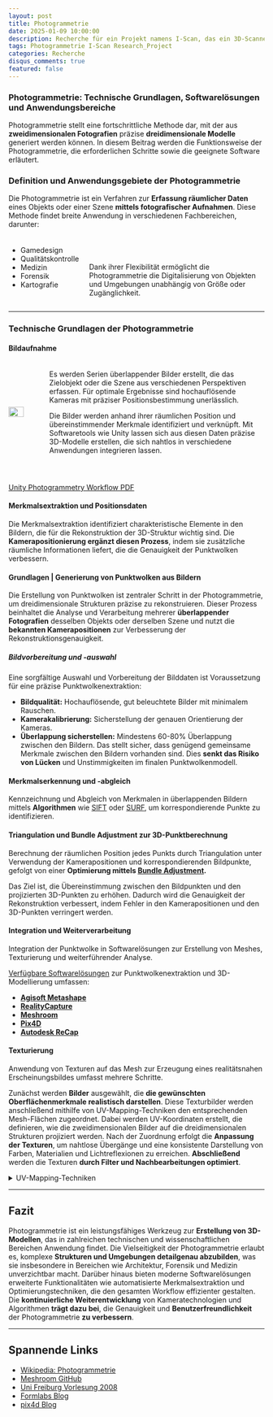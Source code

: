```yaml
---
layout: post
title: Photogrammetrie
date: 2025-01-09 10:00:00
description: Recherche für ein Projekt namens I-Scan, das ein 3D-Scanner sein wird
tags: Photogrammetrie I-Scan Research_Project 
categories: Recherche
disqus_comments: true
featured: false
---
```


### Photogrammetrie: Technische Grundlagen, Softwarelösungen und Anwendungsbereiche

Photogrammetrie stellt eine fortschrittliche Methode dar, mit der aus **zweidimensionalen Fotografien** präzise **dreidimensionale Modelle** generiert werden können. In diesem Beitrag werden die Funktionsweise der Photogrammetrie, die erforderlichen Schritte sowie die geeignete Software erläutert.

### Definition und Anwendungsgebiete der Photogrammetrie

Die Photogrammetrie ist ein Verfahren zur **Erfassung räumlicher Daten** eines Objekts oder einer Szene **mittels fotografischer Aufnahmen**. Diese Methode findet breite Anwendung in verschiedenen Fachbereichen, darunter:

<div style="display: flex; align-items: flex-start; margin-top: 20px;">
  <ul style="margin-right: 20px;">
    <li>Gamedesign</li>
    <li>Qualitätskontrolle</li>
    <li>Medizin</li>
    <li>Forensik</li>
    <li>Kartografie</li>
  </ul>
  <div>
  <div style="display: flex; align-items: center; margin-top: 5px;">
    <p></p>
  </div>
    <p>Dank ihrer Flexibilität ermöglicht die Photogrammetrie die Digitalisierung von Objekten und Umgebungen unabhängig von Größe oder Zugänglichkeit.</p>
  </div>
</div>



---

### Technische Grundlagen der Photogrammetrie
#### Bildaufnahme


<div style="display: flex; align-items: center; margin-top: 20px;">
  <img src="https://formlabs.com/_next/image/?url=https%3A%2F%2Fformlabs-media.formlabs.com%2Ffiler_public_thumbnails%2Ffiler_public%2F6d%2F43%2F6d430a93-30a4-4091-bb20-a24a09e07954%2Fphotogrammetry.jpg__1354x0_q85_subsampling-2.jpg&w=1920&q=75" width="50%" style="margin-right: 20px;"/>
  <div>
    <p>Es werden Serien überlappender Bilder erstellt, die das Zielobjekt oder die Szene aus verschiedenen Perspektiven erfassen. Für optimale Ergebnisse sind hochauflösende Kameras mit präziser Positionsbestimmung unerlässlich.</p>
    <p>Die Bilder werden anhand ihrer räumlichen Position und übereinstimmender Merkmale identifiziert und verknüpft. Mit Softwaretools wie Unity lassen sich aus diesen Daten präzise 3D-Modelle erstellen, die sich nahtlos in verschiedene Anwendungen integrieren lassen.</p>
  </div>
</div>

<div style="display: flex; align-items: center; margin-top: 0px;">
    <p></p>
</div>

[Unity Photogrammetry Workflow PDF](https://github.com/Nr44suessauer/I-Scan/blob/main/docs/datasheet/Unity-Photogrammetry-Workflow_2017-07_v2.pdf)

#### Merkmalsextraktion und Positionsdaten

Die Merkmalsextraktion identifiziert charakteristische Elemente in den Bildern, die für die Rekonstruktion der 3D-Struktur wichtig sind. Die **Kamerapositionierung ergänzt diesen Prozess**, indem sie zusätzliche räumliche Informationen liefert, die die Genauigkeit der Punktwolken verbessern.

#### Grundlagen |  Generierung von Punktwolken aus Bildern

Die Erstellung von Punktwolken ist zentraler Schritt in der Photogrammetrie, um dreidimensionale Strukturen präzise zu rekonstruieren. 
Dieser Prozess beinhaltet die Analyse und Verarbeitung mehrerer **überlappender Fotografien** desselben Objekts oder derselben Szene und nutzt die **bekannten Kamerapositionen** zur Verbesserung der Rekonstruktionsgenauigkeit.

##### Bildvorbereitung und -auswahl

Eine sorgfältige Auswahl und Vorbereitung der Bilddaten ist Voraussetzung für eine präzise Punktwolkenextraktion:

- **Bildqualität:** Hochauflösende, gut beleuchtete Bilder mit minimalem Rauschen.
- **Kamerakalibrierung:** Sicherstellung der genauen Orientierung der Kameras.
- **Überlappung sicherstellen:** Mindestens 60-80% Überlappung zwischen den Bildern.
    Das stellt sicher, dass genügend gemeinsame Merkmale zwischen den Bildern vorhanden sind. Dies **senkt das Risiko von Lücken** und Unstimmigkeiten im finalen Punktwolkenmodell.

#### Merkmalserkennung und -abgleich

Kennzeichnung und Abgleich von Merkmalen in überlappenden Bildern mittels **Algorithmen** wie [SIFT](https://www.geeksforgeeks.org/what-is-the-difference-between-sift-and-surf/) oder [SURF](https://www.geeksforgeeks.org/what-is-the-difference-between-sift-and-surf/), um korrespondierende Punkte zu identifizieren.

#### Triangulation und Bundle Adjustment zur 3D-Punktberechnung

Berechnung der räumlichen Position jedes Punkts durch Triangulation unter Verwendung der Kamerapositionen und korrespondierenden Bildpunkte, gefolgt von einer **Optimierung mittels [Bundle Adjustment](https://en.wikipedia.org/wiki/Bundle_adjustment).**

Das Ziel ist, die Übereinstimmung zwischen den Bildpunkten und den projizierten 3D-Punkten zu erhöhen. Dadurch wird die Genauigkeit der Rekonstruktion verbessert, indem Fehler in den Kamerapositionen und den 3D-Punkten verringert werden.



#### Integration und Weiterverarbeitung

Integration der Punktwolke in Softwarelösungen zur Erstellung von Meshes, Texturierung und weiterführender Analyse.

[Verfügbare Softwarelösungen](https://all3dp.com/de/1/photogrammetrie-programm-3d-scan/) zur Punktwolkenextraktion und 3D-Modellierung umfassen:

- [**Agisoft Metashape**](https://www.agisoft.com/)
- [**RealityCapture**](https://www.capturingreality.com/)
- [**Meshroom**](https://alicevision.org/#meshroom)
- [**Pix4D**](https://www.pix4d.com/)
- [**Autodesk ReCap**](https://www.autodesk.com/products/recap/overview)

#### Texturierung

Anwendung von Texturen auf das Mesh zur Erzeugung eines realitätsnahen Erscheinungsbildes umfasst mehrere Schritte. 

Zunächst werden **Bilder** ausgewählt, die **die gewünschten Oberflächenmerkmale realistisch darstellen**. Diese Texturbilder werden anschließend mithilfe von UV-Mapping-Techniken den entsprechenden Mesh-Flächen zugeordnet. 
Dabei werden UV-Koordinaten erstellt, die definieren, wie die zweidimensionalen Bilder auf die dreidimensionalen Strukturen projiziert werden. 
Nach der Zuordnung erfolgt die **Anpassung der Texturen**, um nahtlose Übergänge und eine konsistente Darstellung von Farben, Materialien und Lichtreflexionen zu erreichen. **Abschließend** werden die Texturen **durch Filter und Nachbearbeitungen optimiert**.


<details>
<summary>UV-Mapping-Techniken</summary>

<div style="display: flex; align-items: center; margin-top: 0px;">
    <p></p>
</div>

sind Methoden, mit denen 2D-Texturen auf die Oberfläche von 3D-Modellen projiziert werden. Sie ermöglichen es, detaillierte und realistische Oberflächenstrukturen auf 3D-Objekte anzuwenden.

</details>

---

## Fazit

Photogrammetrie ist ein leistungsfähiges Werkzeug zur **Erstellung von 3D-Modellen**, das in zahlreichen technischen und wissenschaftlichen Bereichen Anwendung findet. 
Die Vielseitigkeit der Photogrammetrie erlaubt es, komplexe **Strukturen und Umgebungen detailgenau abzubilden**, was sie insbesondere in Bereichen wie Architektur, Forensik und Medizin unverzichtbar macht. Darüber hinaus bieten moderne Softwarelösungen erweiterte Funktionalitäten wie automatisierte Merkmalsextraktion und Optimierungstechniken, die den gesamten Workflow effizienter gestalten. 
Die **kontinuierliche Weiterentwicklung** von Kameratechnologien und Algorithmen **trägt dazu bei**, die Genauigkeit und **Benutzerfreundlichkeit** der Photogrammetrie **zu verbessern**. 

---

## Spannende Links

- [Wikipedia: Photogrammetrie](https://de.wikipedia.org/wiki/Photogrammetrie)
- [Meshroom GitHub](https://github.com/alicevision/meshroom)
- [Uni Freiburg Vorlesung 2008](https://lmb.informatik.uni-freiburg.de/people/haasdonk/DBV_FHO/DBV_FHO_SS08_E10.pdf)
- [Formlabs Blog](https://formlabs.com/de/blog/photogrammetrie-leitfaden-und-software-vergleich/)
- [pix4d Blog](https://www.pix4d.com/de/blog/zehn-grundbegriffe-der-photogrammetrie/)

